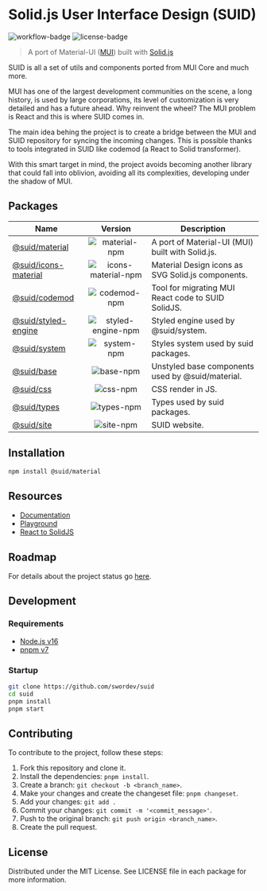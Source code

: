 # Solid.js User Interface Design (SUID)

![workflow-badge] ![license-badge]

[workflow-badge]: https://img.shields.io/github/workflow/status/swordev/suid/CI
[license-badge]: https://img.shields.io/github/license/swordev/suid

> A port of Material-UI ([MUI](https://mui.com/core)) built with [Solid.js](https://solidjs.com)

SUID is all a set of utils and components ported from MUI Core and much more.

MUI has one of the largest development communities on the scene, a long history, is used by large corporations, its level of customization is very detailed and has a future ahead. Why reinvent the wheel? The MUI problem is React and this is where SUID comes in.

The main idea behing the project is to create a bridge between the MUI and SUID repository for syncing the incoming changes. This is possible thanks to tools integrated in SUID like codemod (a React to Solid transformer).

With this smart target in mind, the project avoids becoming another library that could fall into oblivion, avoiding all its complexities, developing under the shadow of MUI.

## Packages

| Name                                             |        Version        | Description                                        |
| ------------------------------------------------ | :-------------------: | -------------------------------------------------- |
| [@suid/material](/packages/material)             |    ![material-npm]    | A port of Material-UI (MUI) built with Solid.js.   |
| [@suid/icons-material](/packages/icons-material) | ![icons-material-npm] | Material Design icons as SVG Solid.js components.  |
| [@suid/codemod](/packages/codemod)               |    ![codemod-npm]     | Tool for migrating MUI React code to SUID SolidJS. |
| [@suid/styled-engine](/packages/styled-engine)   | ![styled-engine-npm]  | Styled engine used by @suid/system.                |
| [@suid/system](/packages/system)                 |     ![system-npm]     | Styles system used by suid packages.               |
| [@suid/base](/packages/base)                     |      ![base-npm]      | Unstyled base components used by @suid/material.   |
| [@suid/css](/packages/css)                       |      ![css-npm]       | CSS render in JS.                                  |
| [@suid/types](/packages/types)                   |     ![types-npm]      | Types used by suid packages.                       |
| [@suid/site](/packages/site)                     |      ![site-npm]      | SUID website.                                      |

[material-npm]: https://img.shields.io/npm/v/@suid/material
[icons-material-npm]: https://img.shields.io/npm/v/@suid/icons-material
[codemod-npm]: https://img.shields.io/npm/v/@suid/codemod
[styled-engine-npm]: https://img.shields.io/npm/v/@suid/styled-engine
[site-npm]: https://img.shields.io/npm/v/@suid/site
[css-npm]: https://img.shields.io/npm/v/@suid/css
[system-npm]: https://img.shields.io/npm/v/@suid/system
[base-npm]: https://img.shields.io/npm/v/@suid/base
[types-npm]: https://img.shields.io/npm/v/@suid/types

## Installation

```sh
npm install @suid/material
```

## Resources

- [Documentation](https://suid.io)
- [Playground](https://suid.io/tools/playground)
- [React to SolidJS](https://suid.io/tools/react-to-solid)

## Roadmap

For details about the project status go [here](https://github.com/swordev/suid/blob/main/ROADMAP.md).

## Development

### Requirements

- [Node.js v16](https://nodejs.org)
- [pnpm v7](https://pnpm.io)

### Startup

```sh
git clone https://github.com/swordev/suid
cd suid
pnpm install
pnpm start
```

## Contributing

To contribute to the project, follow these steps:

1. Fork this repository and clone it.
2. Install the dependencies: `pnpm install`.
3. Create a branch: `git checkout -b <branch_name>`.
4. Make your changes and create the changeset file: `pnpm changeset`.
5. Add your changes: `git add .`
6. Commit your changes: `git commit -m '<commit_message>'`.
7. Push to the original branch: `git push origin <branch_name>`.
8. Create the pull request.

## License

Distributed under the MIT License. See LICENSE file in each package for more information.
